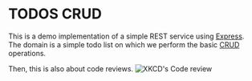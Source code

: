 TODOS CRUD
==========

This is a demo implementation of a simple REST service using [Express](https://expressjs.com/).  
The domain is a simple todo list on which we perform the basic [CRUD](https://en.wikipedia.org/wiki/Create,_read,_update_and_delete) operations.

Then, this is also about code reviews.
![XKCD's Code review](https://imgs.xkcd.com/comics/code_quality_3.png)
